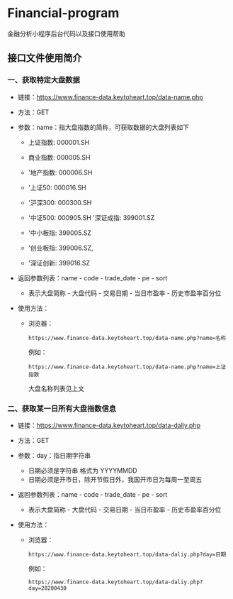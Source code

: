 # Financial-program

金融分析小程序后台代码以及接口使用帮助

## 接口文件使用简介

### 一、获取特定大盘数据 

- 链接：https://www.finance-data.keytoheart.top/data-name.php

- 方法：GET

- 参数：name：指大盘指数的简称，可获取数据的大盘列表如下

  - 上证指数: 000001.SH

  - 商业指数: 000005.SH

  - '地产指数: 000006.SH

  - '上证50: 000016.SH

  - '沪深300: 000300.SH

  - '中证500: 000905.SH
    '深证成指: 399001.SZ

  - '中小板指: 399005.SZ

  - '创业板指: 399006.SZ,
  - '深证创新: 399016.SZ

- 返回参数列表：name - code - trade_date - pe - sort

  - 表示大盘简称 - 大盘代码 - 交易日期 - 当日市盈率 - 历史市盈率百分位

- 使用方法：

  - 浏览器：

    ```
    https://www.finance-data.keytoheart.top/data-name.php?name=名称
    ```

    例如：

    ```
    https://www.finance-data.keytoheart.top/data-name.php?name=上证指数
    ```

    大盘名称列表见上文

### 二、获取某一日所有大盘指数信息

- 链接：https://www.finance-data.keytoheart.top/data-daliy.php

- 方法：GET

- 参数：day：指日期字符串

  - 日期必须是字符串 格式为 YYYYMMDD
  - 日期必须是开市日，除开节假日外，我国开市日为每周一至周五

- 返回参数列表：name - code - trade_date - pe - sort

  - 表示大盘简称 - 大盘代码 - 交易日期 - 当日市盈率 - 历史市盈率百分位

- 使用方法：

  - 浏览器：

    ```
    https://www.finance-data.keytoheart.top/data-daliy.php?day=日期
    ```

    例如：

    ```
    https://www.finance-data.keytoheart.top/data-daliy.php?day=20200430
    ```

    